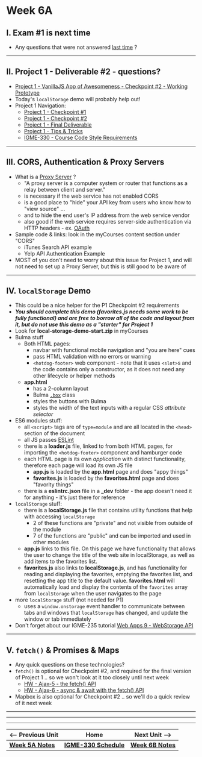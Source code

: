 # Week 6A

## I. Exam #1 is next time
- Any questions that were not answered [last time](05B.md#i-exam-1) ?

<hr>

## II. Project 1 - Deliverable #2 - questions?

- [Project 1 - VanillaJS App of Awesomeness - Checkpoint #2 - Working Prototype](../projects/p1-checkpoint-2.md)
- Today's `localStorage` demo will probably help out!
- Project 1 Navigation:
  - [Project 1 - Checkpoint #1](../projects/p1-checkpoint-1.md)
  - [Project 1 - Checkpoint #2](../projects/p1-checkpoint-2.md)
  - [Project 1 - Final Deliverable](../projects/p1-final.md)
  - [Project 1 - Tips & Tricks](../projects/p1-tips.md)
  - [IGME-330 - Course Code Style Requirements](../projects/330-code-style.md) 


<hr>

## III. CORS, Authentication & Proxy Servers
- What is a [Proxy Server](https://www.pcmag.com/encyclopedia/term/proxy-server) ?
  - "A proxy server is a computer system or router that functions as a relay between client and server."
  - is necessary if the web service has not enabled CORS
  - is a good place to "hide" your API key from users who know how to "view source" ...
  - and to hide the end user's IP address from the web service vendor
  - also good if the web service requires server-side authentication via HTTP headers - ex. [OAuth](https://en.wikipedia.org/wiki/OAuth)
- Sample code & links: look in the myCourses content section under "CORS"
  - iTunes Search API example
  - Yelp API Authentication Example
- MOST of you don't need to worry about this issue for Project 1, and will not need to set up a Proxy Server, but this is still good to be aware of
 
<hr>

## IV. `localStorage` Demo
- This could be a nice helper for the P1 Checkpoint #2 requirements
- ***You should complete this demo (favorites.js needs some work to be fully functional) and are free to borrow all of the code and layout from it, but do not use this demo as a "starter" for Project 1***
- Look for **local-storage-demo-start.zip** in myCourses
- Bulma stuff
  - Both HTML pages:
    - navbar with functional mobile navigation and "you are here" cues
    - pass HTML validation with no errors or warning
    - `<hotdog-footer>` web component - note that it uses `<slot>`s and the code contains only a constructor, as it does not need any other lifecycle or helper methods
  - **app.html**
    - has a 2-column layout
    - Bulma [`.box`](https://bulma.io/documentation/elements/box/) class
    - styles the buttons with Bulma
    - styles the width of the text inputs with a regular CSS *attribute selector*
- ES6 modules stuff:
  - all `<script>` tags are of `type=module` and are all located in the `<head>` section of the document
  - all JS passes [ESLint](https://eslint.org/demo)
  - there is a **loader.js** file, linked to from both HTML pages,  for importing the `<hotdog-footer>` component and hamburger code
  - each HTML page is its own *application* with distinct functionality, therefore each page will load its own JS file 
    - **app.js** is loaded by the **app.html** page and does "appy things"
    - **favorites.js** is loaded by the **favorites.html** page and does "favority things"
  - there is a **eslintrc.json** file in a **_dev** folder - the app doesn't need it for anything - it's just there for reference 
- `localStorage` stuff:
  - there is a **localStorage.js** file that contains utility functions that help with accessing `localStorage`
    - 2 of these functions are "private" and not visible from outside of the module
    - 7 of the functions are "public" and can be imported and used in other modules
  - **app.js** links to this file. On this page we have functionality that allows the user to change the title of the web site in localStorage, as well as add items to the favorites list.
  - **favorites.js** also links to **localStorage.js**, and has functionality for reading and displaying the favorites, emptying the favorites list, and resetting the app title to the  default value. **favorites.html** will automatically load and display the contents of the `favorites` array from `localStorage` when the user navigates to the page
- more `localStorage` stuff (not needed for P1)
  - uses a `window.onstorage` event handler to communicate between tabs and windows that `localStorage` has changed, and update the window or tab immediately
- Don't forget about our IGME-235 tutorial [Web Apps 9 - WebStorage API](https://github.com/tonethar/IGME-230-Master/blob/master/notes/web-apps-9.md)

<hr>

## V. `fetch()` & Promises & Maps
- Any quick questions on these technologies?
- `fetch()` is optional for Checkpoint #2, and required for the final version of Project 1 .. so we won't look at it too closely until next week
  - [HW - Ajax-5 - the fetch() API](https://github.com/tonethar/IGME-330-Master/blob/master/notes/HW-ajax-5.md)
  - [HW - Ajax-6 - async & await with the fetch() API](https://github.com/tonethar/IGME-330-Master/blob/master/notes/HW-ajax-6.md)
- Mapbox is also optional for Checkpoint #2 .. so we'll do a quick review of it next week

<hr>



<hr><hr>

| <-- Previous Unit | Home | Next Unit -->
| --- | --- | --- 
| [**Week 5A Notes**](05B.md)     |  [**IGME-330 Schedule**](../schedule.md) | [**Week 6B Notes**](06B.md) 
